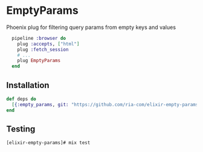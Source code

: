 # EmptyParams

Phoenix plug for filtering query params from empty keys and values

```elixir
  pipeline :browser do
    plug :accepts, ["html"]
    plug :fetch_session
    # ...
    plug EmptyParams
  end
```

## Installation

```elixir
def deps do
  [{:empty_params, git: "https://github.com/ria-com/elixir-empty-params.git"}]
end
```

## Testing

```bash
[elixir-empty-params]# mix test
```
